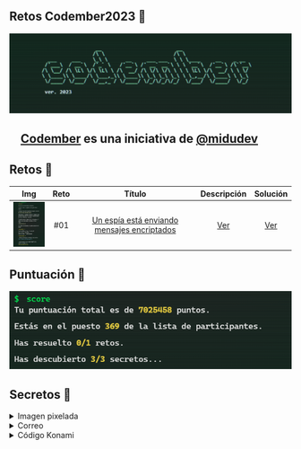## Retos Codember2023 🎯

![Codember](./Assets/name.png)

## <img src="https://adventjs.dev/android-icon-192x192.png" width="15" height="15" /> [Codember](https://codember.dev/) es una iniciativa de [@midudev](https://midu.dev/)

## Retos 🎯

|                                    Img                                    | Reto |                                Título                                |           Descripción           |            Solución            |
| :-----------------------------------------------------------------------: | :--: | :------------------------------------------------------------------: | :-----------------------------: | :----------------------------: |
| <img src="./Assets/Challenges/challenge_01.png" width="80" height="80" /> | #01  | [Un espía está enviando mensajes encriptados](https://codember.dev/) | [Ver](./CHALLENGE_01/README.md) | [Ver](./CHALLENGE_01/index.js) |

## Puntuación 🙌

![Score](./Assets/score.png)

## Secretos 🤫

<details>
    <summary>Imagen pixelada</summary>
    <code> $ submit Rauch </code>
</details>

<details>
    <summary>Correo</summary>
    <ul>
        <li>
            <code> $ mail 1 </code>
        </li>
        <li>
            <code> $ cal </code>
        </li>
        <li>
            <code> $ submit 2023-12-01 </code>
        </li>
    </ul>
</details>

<details>
    <summary>Código Konami</summary>
    <p> Presiona: UP, UP, DOWN, DOWN, LEFT, RIGHT, LEFT, RIGHT, B, and A </p>
</details>

